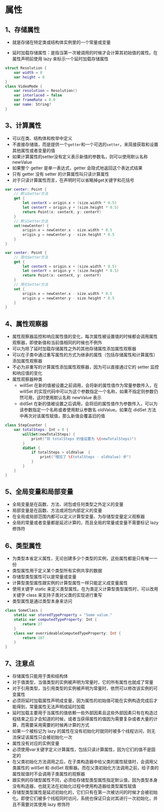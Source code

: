 # 属性

## 1、存储属性

* 就是存储在特定类或结构体实例里的一个常量或变量

* 延时加载存储属性：是指当第一次被调用的时候才会计算其初始值的属性。在属性声明前使用 lazy 来标示一个延时加载存储属性


```swift
struct Resolution {
    var width = 0
    var height = 0
}
class VideoMode {
    var resolution = Resolution()
    var interlaced = false
    var frameRate = 0.0
    var name: String?
}
```

## 3、计算属性

* 可以在类、结构体和枚举中定义
* 不直接存储值，而是提供一个```getter```和一个可选的```setter```，来简接获取和设置其他属性或者变量的值
* 如果计算属性的setter没有定义表示新值的参数名，则可以使用默认名称newValue
* 如果整个 getter 是单一表达式，getter 会隐式地返回这个表达式结果
* 只有 getter 没有 setter 的计算属性叫只读计算属性
* 对于只读计算属性而言，在声明时可以省略掉get关键字和花括号

```swift
var center: Point {
    // 默认Getter方法
    get {
        let centerX = origin.x + (size.width * 0.5)
        let centerY = origin.y + (size.height * 0.5)
        return Point(x: centerX, y: centerY)
    }
    // 默认Setter方法
    set(newCenter) {
        origin.x = newCenter.x - size.width * 0.5
        origin.y = newCenter.y - size.height * 0.5
    }
}

var center: Point {
    // 简化Getter方法
    get {
        let centerX = origin.x + (size.width * 0.5)
        let centerY = origin.y + (size.height * 0.5)
        return Point(x: centerX, y: centerY)
    }
    // 简化Setter方法
    set {
        origin.x = newCenter.x - size.width * 0.5
        origin.y = newCenter.y - size.height * 0.5
    }
}
```

## 4、属性观察器

* 属性观察器监控和响应属性值的变化，每次属性被设置值的时候都会调用属性观察器，即使新值和当前值相同的时候也不例外
* 可以为除了延时加载存储属性之外的其他存储属性添加属性观察器
* 可以在子类中通过重写属性的方式为继承的属性（包括存储属性和计算属性）添加属性观察器
* 不必为非重写的计算属性添加属性观察器，因为可以直接通过它的 setter 监控和响应值的变化
* 属性观察器种类
    * willSet 在新的值被设置之前调用，会将新的属性值作为常量参数传入，在 willSet 的实现代码中可以为这个参数指定一个名称，如果不指定则参数仍然可用，这时使用默认名称 newValue 表示
    * didSet 在新的值被设置之后调用，会将旧的属性值作为参数传入，可以为该参数指定一个名称或者使用默认参数名 oldValue。如果在 didSet 方法中再次对该属性赋值，那么新值会覆盖旧的值

```swift
class StepCounter {
    var totalSteps: Int = 0 {
        willSet(newTotalSteps) {
            print("将 totalSteps 的值设置为 \(newTotalSteps)")
        }
        didSet {
            if totalSteps > oldValue  {
                print("增加了 \(totalSteps - oldValue) 步")
            }
        }
    }
}
```

## 5、全局变量和局部变量

* 全局变量是在函数、方法、闭包或任何类型之外定义的变量
* 局部变量是在函数、方法或闭包内部定义的变量
* 在全局或局部范围内都可以定义计算型变量、为存储型变量定义观察器
* 全局的常量或者变量都是延迟计算的，而且全局的常量或变量不需要标记 lazy 修饰符

## 6、类型属性

* 为类型本省定义属性，无论创建多少个类型的实例，这些属性都是只有唯一一份
* 类型属性用于定义某个类型所有实例共享的数据
* 存储型类型属性可以是常量或变量
* 计算型类型属性跟实例的计算型属性一样只能定义成变量属性
* 使用关键字 static 来定义类型属性。在为类定义计算型类型属性时，可以改用关键字 class 来支持子类对父类的实现进行重写
* 类型属性是通过类型本身来访问

```swift
class SomeClass {
    static var storedTypeProperty = "Some value."
    static var computedTypeProperty: Int {
        return 27
    }
    class var overrideableComputedTypeProperty: Int {
        return 107
    }
}
```

## 7、注意点

* 存储属性只能用于类和结构体
* 对于值类型，当值类型的实例被声明为常量时，它的所有属性也就成了常量
* 对于引用类型，当引用类型的实例被声明为常量时，依然可以修改该实例的可变属性
* 必须将延时加载属性声明成变量，因为属性的初始值可能在实例构造完成后才能得到，常量属性无法声明成延时加载
* 延时加载主要用于当属性的值依赖一些外部因素且这些外部因素只有在构造过程结束之后才会知道的时候，或者当获得属性的值因为需要复杂或者大量的计算，而需要采用需要的时候再计算的方式
* 如果一个被标记为 lazy 的属性在没有初始化时就同时被多个线程访问，则无法保证该属性只会被初始化一次
* 属性没有对应的实例变量
* 必须使用var关键字定义计算属性，包括只读计算属性，因为它们的值不是固定的
* 在父类初始化方法调用之后，在子类构造器中给父类的属性赋值时，会调用父类属性的 willSet 和 didSet 观察器。而在父类初始化方法调用之前，给子类的属性赋值时不会调用子类属性的观察器
* 跟实例的存储型属性不同，必须给存储型类型属性指定默认值，因为类型本身没有构造器，也就无法在初始化过程中使用构造器给类型属性赋值
* 存储型类型属性是延迟初始化的，它们只有在第一次被访问的时候才会被初始化。即使它们被多个线程同时访问，系统也保证只会对其进行一次初始化，并且不需要对其使用 lazy 修饰符


